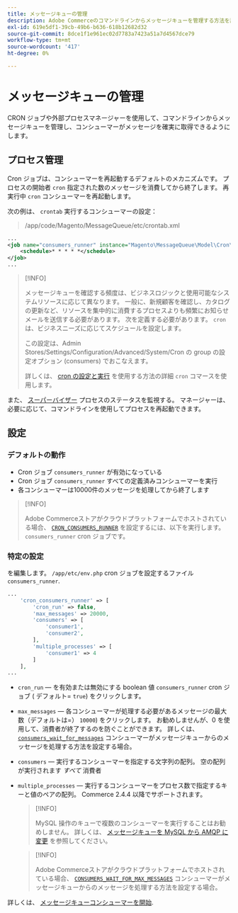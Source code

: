 ```yaml
---
title: メッセージキューの管理
description: Adobe Commerceのコマンドラインからメッセージキューを管理する方法を説明します。
exl-id: 619e5df1-39cb-49b6-b636-618b12682d32
source-git-commit: 8dce1f1e961ec02d7783a7423a51a7d4567dce79
workflow-type: tm+mt
source-wordcount: '417'
ht-degree: 0%

---
```


# メッセージキューの管理

CRON ジョブや外部プロセスマネージャーを使用して、コマンドラインからメッセージキューを管理し、コンシューマーがメッセージを確実に取得できるようにします。

## プロセス管理

Cron ジョブは、コンシューマーを再起動するデフォルトのメカニズムです。 プロセスの開始者 `cron` 指定された数のメッセージを消費してから終了します。 再実行中 `cron` コンシューマーを再起動します。

次の例は、 `crontab` 実行するコンシューマーの設定：

> /app/code/Magento/MessageQueue/etc/crontab.xml

```xml
...
<job name="consumers_runner" instance="Magento\MessageQueue\Model\Cron\ConsumersRunner" method="run">
    <schedule>* * * * *</schedule>
</job>
...
```

>[!INFO]
>
>メッセージキューを確認する頻度は、ビジネスロジックと使用可能なシステムリソースに応じて異なります。 一般に、新規顧客を確認し、カタログの更新など、リソースを集中的に消費するプロセスよりも頻繁にお知らせメールを送信する必要があります。 次を定義する必要があります。 `cron` は、ビジネスニーズに応じてスケジュールを設定します。
>
>この設定は、Admin Stores/Settings/Configuration/Advanced/System/Cron の group の設定オプション (consumers) でおこなえます。
>
>詳しくは、 [cron の設定と実行](../cli/configure-cron-jobs.md) を使用する方法の詳細 `cron` コマースを使用します。

また、 [スーパーバイザー](https://supervisord.readthedocs.io/en/latest/) プロセスのステータスを監視する。 マネージャーは、必要に応じて、コマンドラインを使用してプロセスを再起動できます。

## 設定

### デフォルトの動作

- Cron ジョブ `consumers_runner` が有効になっている
- Cron ジョブ `consumers_runner` すべての定義済みコンシューマーを実行
- 各コンシューマーは10000件のメッセージを処理してから終了します

>[!INFO]
>
>Adobe Commerceストアがクラウドプラットフォームでホストされている場合、 [`CRON_CONSUMERS_RUNNER`](https://experienceleague.adobe.com/docs/commerce-cloud-service/user-guide/configure/env/stage/variables-deploy.html#cron_consumers_runner) を設定するには、以下を実行します。 `consumers_runner` cron ジョブです。

### 特定の設定

を編集します。 `/app/etc/env.php` cron ジョブを設定するファイル `consumers_runner`.

```php
...
    'cron_consumers_runner' => [
        'cron_run' => false,
        'max_messages' => 20000,
        'consumers' => [
            'consumer1',
            'consumer2',
        ],
        'multiple_processes' => [
            'consumer1' => 4
        ]
    ],
...
```

- `cron_run`  — を有効または無効にする boolean 値 `consumers_runner` cron ジョブ ( デフォルト= `true`) をクリックします。
- `max_messages`  — 各コンシューマーが処理する必要があるメッセージの最大数（デフォルトは=） `10000`) をクリックします。 お勧めしませんが、0 を使用して、消費者が終了するのを防ぐことができます。 詳しくは、 [`consumers_wait_for_messages`](../reference/config-reference-envphp.md#consumerswaitformessages) コンシューマーがメッセージキューからのメッセージを処理する方法を設定する場合。
- `consumers`  — 実行するコンシューマーを指定する文字列の配列。 空の配列が実行されます *すべて* 消費者
- `multiple_processes`  — 実行するコンシューマーをプロセス数で指定するキーと値のペアの配列。 Commerce 2.4.4 以降でサポートされます。

  >[!INFO]
  >
  >MySQL 操作のキューで複数のコンシューマーを実行することはお勧めしません。 詳しくは、 [メッセージキューを MySQL から AMQP に変更](https://developer.adobe.com/commerce/php/development/components/message-queues/#change-message-queue-from-mysql-to-amqp) を参照してください。

  >[!INFO]
  >
  >Adobe Commerceストアがクラウドプラットフォームでホストされている場合、 [`CONSUMERS_WAIT_FOR_MAX_MESSAGES`](https://experienceleague.adobe.com/docs/commerce-cloud-service/user-guide/configure/env/stage/variables-deploy.html#consumers_wait_for_max_messages) コンシューマーがメッセージキューからのメッセージを処理する方法を設定する場合。

詳しくは、 [メッセージキューコンシューマーを開始](../cli/start-message-queues.md).
